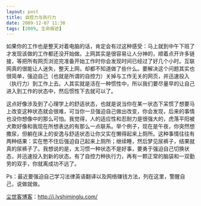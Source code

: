 ```yaml
---
layout: post
title: 自控力与执行力
date: 2009-12-07 11:30
tags: [2009, 生命痕迹]
---
```

如果你的工作也是整天对着电脑的话，肯定会有过这种感受：马上就到中午下班了才发现该做的工作都还没开始做。上网其实是很容易让人分神的，顺着点开许多链接，等把所有网页浏览完准备开始工作时你会发现时间已经过了好几个小时。互联网真的很能让人迷失，整天上网，却都不知道做了些什么。要解决这个问题其实也很简单，强迫自己（也就是所谓的自控力）关掉与工作无关的网页，并迅速投入（执行力）到工作上去。人其实就是活在一种惯性中，所以我们要尽量早的让自己进入到工作的状态中，然后惯性下去就可以了。

这点好像涉及到了心理学上的舒适状态，也就是说当你在某一状态下呆惯了想要马上改变这种状态就会很难，可当你一旦强迫自己做出改变，你会发现，后来的事情也没你想像中的那么可怕。我觉得，人的适应性和忍耐力是很强大的，虎落平阳被犬欺好像和我现在所想表达的有那么一点联系。举个例子，现在是午夜，你突然想撒尿，但躺在床上的安逸与舒适状态让你又实在懒得起来上厕所。这种事情往往有两种结果：实在憋不住后强迫自己起来上厕所；继续睡，然后梦见尿裤子，结果就真的尿裤子了。我想说的是，太习惯一种状态不是好事，要勇于强迫自己切换状态，并迅速投入到新的状态。有了自控力种执行力，再有一颗正常的脑袋和一双勤劳的双手，你就离成功不远了。

Ps：最近要强迫自己学习法律英语翻译以及网络赚钱方法，列在这里，警醒自己，说做就做。

<a href="http://i.lvshiminglu.com/">尘世客博客</a>：<a href="http://i.lvshiminglu.com/">http://i.lvshiminglu.com/</a>

